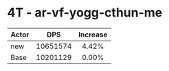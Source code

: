 # 4T - ar-vf-yogg-cthun-me
| Actor | DPS | Increase |
|---|:---:|:---:|
|new|10651574|4.42%|
|Base|10201129|0.00%|
